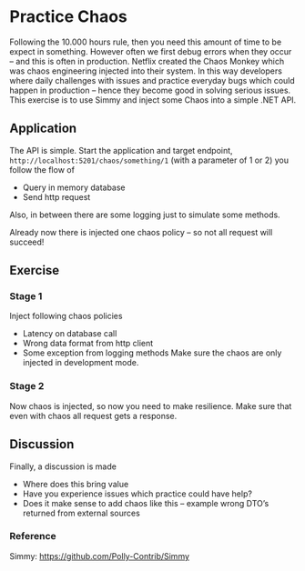 # Practice Chaos
Following the 10.000 hours rule, then you need this amount of time to be expect in something. However often we first debug errors when they occur – and this is often in production. 
Netflix created the Chaos Monkey which was chaos engineering injected into their system. In this way developers where daily challenges with issues and practice everyday bugs which could happen in production – hence they become good in solving serious issues.
This exercise is to use Simmy and inject some Chaos into a simple .NET API. 

## Application

The API is simple. Start the application and target endpoint, ``http://localhost:5201/chaos/something/1`` (with a parameter of 1 or 2) you follow the flow of
-	Query in memory database
-	Send http request 

Also, in between there are some logging just to simulate some methods. 

Already now there is injected one chaos policy – so not all request will succeed!

## Exercise

### Stage 1

Inject following chaos policies
-	Latency on database call
-	Wrong data format from http client
-	Some exception from logging methods
Make sure the chaos are only injected in development mode.

### Stage 2

Now chaos is injected, so now you need to make resilience. Make sure that even with chaos all request gets a response.

## Discussion

Finally, a discussion is made
-	Where does this bring value
-	Have you experience issues which practice could have help?
-	Does it make sense to add chaos like this – example wrong DTO’s returned from external sources


### Reference
Simmy: https://github.com/Polly-Contrib/Simmy